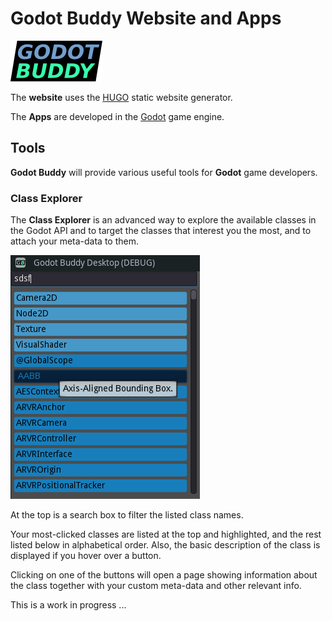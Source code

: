 # Godot Buddy Website and Apps

![Godot Buddy](themes/godot-buddy-theme/static/img/godot-buddy.png)


The **website** uses the [HUGO](https://gohugo.io) static website generator.

The **Apps** are developed in the [Godot](https://godotengine.org) game engine.

## Tools

**Godot Buddy** will provide various useful tools for **Godot** game developers.

### Class Explorer

The **Class Explorer** is an advanced way to explore the available classes in the Godot API and to target the classes that interest you the most, and to attach your meta-data to them.

![Class List](resources/class-explorer.png)

At the top is a search box to filter the listed class names.

Your most-clicked classes are listed at the top and highlighted, and the rest listed below in alphabetical order. Also, the basic description of the class is displayed if you hover over a button.

Clicking on one of the buttons will open a page showing information about the class together with your custom meta-data and other relevant info.

This is a work in progress ...
